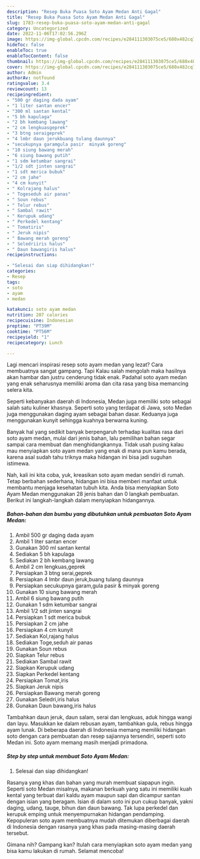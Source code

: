 ```yaml
---
description: "Resep Buka Puasa Soto Ayam Medan Anti Gagal"
title: "Resep Buka Puasa Soto Ayam Medan Anti Gagal"
slug: 1783-resep-buka-puasa-soto-ayam-medan-anti-gagal
category: Uncategorized
date: 2022-11-06T17:02:56.296Z
image: https://img-global.cpcdn.com/recipes/e284111303075ce5/680x482cq70/soto-ayam-medan-foto-resep-utama.jpg
hideToc: false
enableToc: true
enableTocContent: false
thumbnail: https://img-global.cpcdn.com/recipes/e284111303075ce5/680x482cq70/soto-ayam-medan-foto-resep-utama.jpg
cover: https://img-global.cpcdn.com/recipes/e284111303075ce5/680x482cq70/soto-ayam-medan-foto-resep-utama.jpg
author: Admin
authorAv: notfound
ratingvalue: 3.4
reviewcount: 13
recipeingredient:
- "500 gr daging dada ayam"
- "1 liter santan encer"
- "300 ml santan kental"
- "5 bh kapulaga"
- "2 bh kembang lawang"
- "2 cm lengkuasgeprek"
- "3 btng seraigeprek"
- "4 lmbr daun jerukbuang tulang daunnya"
- "secukupnya garamgula pasir  minyak goreng"
- "10 siung bawang merah"
- "6 siung bawang putih"
- "1 sdm ketumbar sangrai"
- "1/2 sdt jinten sangrai"
- "1 sdt merica bubuk"
- "2 cm jahe"
- "4 cm kunyit"
- " Kolrajang halus"
- " Togeseduh air panas"
- " Soun rebus"
- " Telur rebus"
- " Sambal rawit"
- " Kerupuk udang"
- " Perkedel kentang"
- " Tomatiris"
- " Jeruk nipis"
- " Bawang merah goreng"
- " Seledriiris halus"
- " Daun bawangiris halus"
recipeinstructions:

- "Selesai dan siap dihidangkan!"
categories:
- Resep
tags:
- soto
- ayam
- medan

katakunci: soto ayam medan 
nutrition: 207 calories
recipecuisine: Indonesian
preptime: "PT39M"
cooktime: "PT56M"
recipeyield: "1"
recipecategory: Lunch

---
```



Lagi mencari inspirasi resep soto ayam medan yang lezat? Cara membuatnya sangat gampang. Tapi Kalau salah mengolah maka hasilnya akan hambar dan justru cenderung tidak enak. Padahal soto ayam medan yang enak seharusnya memiliki aroma dan cita rasa yang bisa memancing selera kita.


Seperti kebanyakan daerah di Indonesia, Medan juga memiliki soto sebagai salah satu kuliner khasnya. Seperti soto yang terdapat di Jawa, soto Medan juga menggunakan daging ayam sebagai bahan dasar. Keduanya juga menggunakan kunyit sehingga kuahnya berwarna kuning.

Banyak hal yang sedikit banyak berpengaruh terhadap kualitas rasa dari soto ayam medan, mulai dari jenis bahan, lalu pemilihan bahan segar sampai cara membuat dan menghidangkannya. Tidak usah pusing kalau mau menyiapkan soto ayam medan yang enak di mana pun kamu berada, karena asal sudah tahu triknya maka hidangan ini bisa jadi suguhan istimewa.


Nah, kali ini kita coba, yuk, kreasikan soto ayam medan sendiri di rumah. Tetap berbahan sederhana, hidangan ini bisa memberi manfaat untuk membantu menjaga kesehatan tubuh kita. Anda bisa menyiapkan Soto Ayam Medan menggunakan 28 jenis bahan dan 0 langkah pembuatan. Berikut ini langkah-langkah dalam menyiapkan hidangannya.

<!--inarticleads1-->

##### Bahan-bahan dan bumbu yang dibutuhkan untuk pembuatan Soto Ayam Medan:

1. Ambil 500 gr daging dada ayam
1. Ambil 1 liter santan encer
1. Gunakan 300 ml santan kental
1. Sediakan 5 bh kapulaga
1. Sediakan 2 bh kembang lawang
1. Ambil 2 cm lengkuas,geprek
1. Persiapkan 3 btng serai,geprek
1. Persiapkan 4 lmbr daun jeruk,buang tulang daunnya
1. Persiapkan secukupnya garam,gula pasir &amp; minyak goreng
1. Gunakan 10 siung bawang merah
1. Ambil 6 siung bawang putih
1. Gunakan 1 sdm ketumbar sangrai
1. Ambil 1/2 sdt jinten sangrai
1. Persiapkan 1 sdt merica bubuk
1. Persiapkan 2 cm jahe
1. Persiapkan 4 cm kunyit
1. Sediakan  Kol,rajang halus
1. Sediakan  Toge,seduh air panas
1. Gunakan  Soun rebus
1. Siapkan  Telur rebus
1. Sediakan  Sambal rawit
1. Siapkan  Kerupuk udang
1. Siapkan  Perkedel kentang
1. Persiapkan  Tomat,iris
1. Siapkan  Jeruk nipis
1. Persiapkan  Bawang merah goreng
1. Gunakan  Seledri,iris halus
1. Gunakan  Daun bawang,iris halus


Tambahkan daun jeruk, daun salam, serai dan lengkuas, aduk hingga wangi dan layu. Masukkan ke dalam rebusan ayam, tambahkan gula, rebus hingga ayam lunak. Di beberapa daerah di Indonesia memang memiliki hidangan soto dengan cara pembuatan dan resep sajiannya tersendiri, seperti soto Medan ini. Soto ayam memang masih menjadi primadona. 

<!--inarticleads2-->

##### Step by step untuk membuat Soto Ayam Medan:


1. Selesai dan siap dihidangkan!

Rasanya yang khas dan bahan yang murah membuat siapapun ingin. Seperti soto Medan misalnya, makanan berkuah yang satu ini memiliki kuah kental yang terbuat dari kaldu ayam maupun sapi dan dicampur santan dengan isian yang beragam. Isian di dalam soto ini pun cukup banyak, yakni daging, udang, tauge, bihun dan daun bawang. Tak lupa perkedel dan kerupuk emping untuk menyempurnakan hidangan pendamping. Kepopuleran soto ayam membuatnya mudah ditemukan diberbagai daerah di Indonesia dengan rasanya yang khas pada masing-masing daerah tersebut. 

Gimana nih? Gampang kan? Itulah cara menyiapkan soto ayam medan yang bisa kamu lakukan di rumah. Selamat mencoba!
